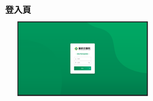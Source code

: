 # 登入頁

<figure><img src="../../../../.gitbook/assets/image (17).png" alt=""><figcaption></figcaption></figure>

